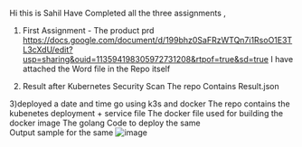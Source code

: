 Hi this is Sahil Have Completed all the three assignments , 
1) First Assignment - The product prd 
https://docs.google.com/document/d/199bhz0SaFRzWTQn7i1RsoO1E3TL3cXdU/edit?usp=sharing&ouid=113594198305972731208&rtpof=true&sd=true
I have attached the Word file in the Repo itself 

2) Result after Kubernetes Security Scan
The repo Contains Result.json 


3)deployed a date and time go using k3s and docker
The repo contains the kubenetes deployment + service file 
The docker file used for building the docker image 
The golang Code to deploy the same  
Output sample for the same 
![image](https://github.com/user-attachments/assets/bb142e33-ee6d-4162-aab5-9e7b203f62df)


